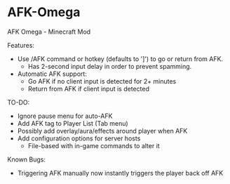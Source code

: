# AFK-Omega
AFK Omega - Minecraft Mod

Features:
- Use /AFK command or hotkey (defaults to '\]') to go or return from AFK.
  - Has 2-second input delay in order to prevent spamming.
- Automatic AFK support:
  - Go AFK if no client input is detected for 2+ minutes
  - Return from AFK if client input is detected

TO-DO:
- Ignore pause menu for auto-AFK
- Add AFK tag to Player List (Tab menu)
- Possibly add overlay/aura/effects around player when AFK
- Add configuration options for server hosts
  - File-based with in-game commands to alter it

Known Bugs:
- Triggering AFK manually now instantly triggers the player back off AFK